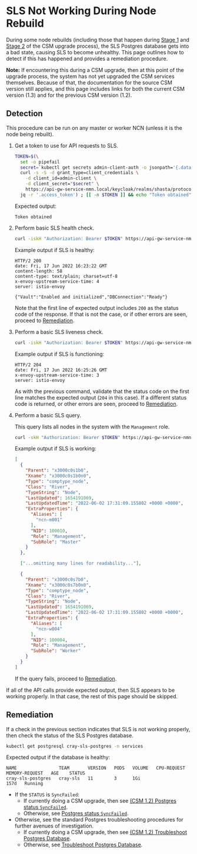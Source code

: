 # SLS Not Working During Node Rebuild

During some node rebuilds (including those that happen during [Stage 1](../../upgrade/Stage_1.md) and [Stage 2](../../upgrade/Stage_2.md) of the CSM upgrade process),
the SLS Postgres database gets into a bad state, causing SLS to become unhealthy. This page outlines how to detect if this has happened and provides a remediation procedure.

**Note:** If encountering this during a CSM upgrade, then at this point of the upgrade process, the system has not yet upgraded the CSM services
themselves. Because of that, the documentation for the source CSM version still applies, and this page includes links for both the current
CSM version (1.3) and for the previous CSM version (1.2).

## Detection

This procedure can be run on any master or worker NCN (unless it is the node being rebuilt).

1. Get a token to use for API requests to SLS.

    ```bash
    TOKEN=$(\
      set -o pipefail
      secret=`kubectl get secrets admin-client-auth -o jsonpath='{.data.client-secret}' | base64 -d` &&
      curl -s -S -d grant_type=client_credentials \
        -d client_id=admin-client \
        -d client_secret="$secret" \
        https://api-gw-service-nmn.local/keycloak/realms/shasta/protocol/openid-connect/token |
      jq -r '.access_token') ; [[ -n $TOKEN ]] && echo "Token obtained" || echo "Error getting token"
    ```

    Expected output:

    ```text
    Token obtained
    ```

1. Perform basic SLS health check.

    ```bash
    curl -iskH "Authorization: Bearer $TOKEN" https://api-gw-service-nmn.local/apis/sls/v1/health ; echo
    ```

    Example output if SLS is healthy:

    ```text
    HTTP/2 200
    date: Fri, 17 Jun 2022 16:23:22 GMT
    content-length: 58
    content-type: text/plain; charset=utf-8
    x-envoy-upstream-service-time: 4
    server: istio-envoy

    {"Vault":"Enabled and initialized","DBConnection":"Ready"}
    ```

    Note that the first line of expected output includes `200` as the status code of the response. If that
    is not the case, or if other errors are seen, proceed to [Remediation](#remediation).

1. Perform a basic SLS liveness check.

    ```bash
    curl -iskH "Authorization: Bearer $TOKEN" https://api-gw-service-nmn.local/apis/sls/v1/liveness ; echo
    ```

    Example output if SLS is functioning:

    ```text
    HTTP/2 204
    date: Fri, 17 Jun 2022 16:25:26 GMT
    x-envoy-upstream-service-time: 3
    server: istio-envoy
    ```

    As with the previous command, validate that the status code on the first line matches the expected output (`204` in
    this case). If a different status code is returned, or other errors are seen, proceed to [Remediation](#remediation).

1. Perform a basic SLS query.

    This query lists all nodes in the system with the `Management` role.

    ```bash
    curl -skH "Authorization: Bearer $TOKEN" https://api-gw-service-nmn.local/apis/sls/v1/search/hardware?extra_properties.Role=Management | jq
    ```

    Example output if SLS is working:

    ```json
    [
      {
        "Parent": "x3000c0s1b0",
        "Xname": "x3000c0s1b0n0",
        "Type": "comptype_node",
        "Class": "River",
        "TypeString": "Node",
        "LastUpdated": 1654191069,
        "LastUpdatedTime": "2022-06-02 17:31:09.155802 +0000 +0000",
        "ExtraProperties": {
          "Aliases": [
            "ncn-m001"
          ],
          "NID": 100010,
          "Role": "Management",
          "SubRole": "Master"
        }
      },

      ["...omitting many lines for readability..."],

      {
        "Parent": "x3000c0s7b0",
        "Xname": "x3000c0s7b0n0",
        "Type": "comptype_node",
        "Class": "River",
        "TypeString": "Node",
        "LastUpdated": 1654191069,
        "LastUpdatedTime": "2022-06-02 17:31:09.155802 +0000 +0000",
        "ExtraProperties": {
          "Aliases": [
            "ncn-w004"
          ],
          "NID": 100004,
          "Role": "Management",
          "SubRole": "Worker"
        }
      }
    ]
    ```

    If the query fails, proceed to [Remediation](#remediation).

If all of the API calls provide expected output, then SLS appears to be working properly. In that case, the rest of this page should be skipped.

## Remediation

If a check in the previous section indicates that SLS is not working properly, then check the status of the SLS Postgres database.

```bash
kubectl get postgresql cray-sls-postgres -n services
```

Expected output if the database is healthy:

```text
NAME                TEAM       VERSION   PODS   VOLUME   CPU-REQUEST   MEMORY-REQUEST   AGE    STATUS
cray-sls-postgres   cray-sls   11        3      1Gi                                     157d   Running
```

* If the `STATUS` is `SyncFailed`:
  * If currently doing a CSM upgrade, then see
    [(CSM 1.2) Postgres status `SyncFailed`](https://github.com/Cray-HPE/docs-csm/blob/release/1.2/operations/kubernetes/Troubleshoot_Postgres_Database.md#postgres-status-syncfailed).
  * Otherwise, see [Postgres status `SyncFailed`](../../operations/kubernetes/Troubleshoot_Postgres_Database.md#postgres-status-syncfailed).
* Otherwise, see the standard Postgres troubleshooting procedures for further avenues of investigation.
  * If currently doing a CSM upgrade, then see
    [(CSM 1.2) Troubleshoot Postgres Database](https://github.com/Cray-HPE/docs-csm/blob/release/1.2/operations/kubernetes/Troubleshoot_Postgres_Database.md).
  * Otherwise, see [Troubleshoot Postgres Database](../../operations/kubernetes/Troubleshoot_Postgres_Database.md).
